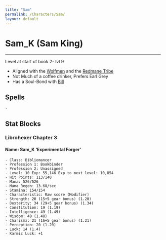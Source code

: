 ```yaml
---
title: "Sam"
permalink: /Characters/Sam/
layout: default
---
```

# Sam_K (Sam King)
---
Level at start of book 2- lvl 9

- Aligned with the [Wolfmen](Wolfmen.md) and the [Redmane Tribe](WolfmanWarlock/Redmane%20Tribe.md)
- Not Much of a coffee drinker, Prefers Earl Grey
- Has a Soul-Bond with [Bill](Bill.md)


## Spells
	- 
## Stat Blocks

### Librohexer Chapter 3
#### Name: Sam_K ‘Experimental Forger’
	- Class: Bibliomancer
	- Profession 1: Bookbinder
	- Profession 2: Unassigned
	- Level: 10 Exp: 55,146 Exp to next level: 10,854
	- Hit Points: 113/140
	- Mana: 526/526
	- Mana Regen: 13.68/sec
	- Stamina: 154/154
	- Characteristic: Raw score (Modifier)
	- Strength: 20 (15+5 gear bonus) (1.20)
	- Dexterity: 34 (29+5 gear bonus) (1.34)
	- Constitution: 19 (1.19)
	- Intelligence: 49 (1.49)
	- Wisdom: 48 (1.48)
	- Charisma: 21 (16+5 gear bonus) (1.21)
	- Perception: 20 (1.20)
	- Luck: 14 (1.4)
	- Karmic Luck: +1